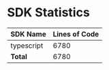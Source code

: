 # SDK Statistics

| SDK Name | Lines of Code |
| -------- | ------------- |
| typescript | 6780 |
| **Total** | 6780 |
